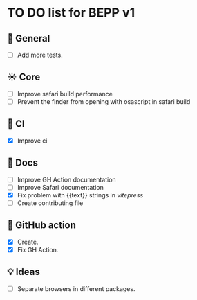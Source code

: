 # TO DO list for **BEPP** v1

## 🌈 General

- [ ] Add more tests.

## ☀️ Core

- [ ] Improve safari build performance
- [ ] Prevent the finder from opening with osascript in safari build

## 💚 CI

- [x] Improve ci

## 📖 Docs

- [ ] Improve GH Action documentation
- [ ] Improve Safari documentation
- [x] Fix problem with {{text}} strings in _vitepress_
- [ ] Create contributing file

## 💚 GitHub action

- [x] Create.
- [x] Fix GH Action.

## 💡 Ideas

- [ ] Separate browsers in different packages.
